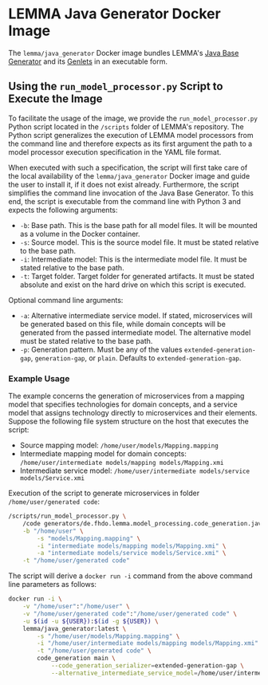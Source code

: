 # LEMMA Java Generator Docker Image
The `lemma/java_generator` Docker image bundles LEMMA's
[Java Base Generator](https://github.com/SeelabFhdo/lemma/tree/master/code%20generators/de.fhdo.lemma.model_processing.code_generation.java_base)
and its [Genlets](https://github.com/SeelabFhdo/lemma/tree/master/code%20generators)
in an executable form.

## Using the `run_model_processor.py` Script to Execute the Image
To facilitate the usage of the image, we provide the `run_model_processor.py`
Python script located in the `/scripts` folder of LEMMA's repository. The Python
script generalizes the execution of LEMMA model processors from the command line
and therefore expects as its first argument the path to a model processor
execution specification in the YAML file format.

When executed with such a specification, the script will first take care of the
local availability of the `lemma/java_generator` Docker image and guide the user
to install it, if it does not exist already. Furthermore, the script simplifies
the command line invocation of the Java Base Generator. To this end, the script
is executable from the command line with Python 3 and expects the following
arguments:
- `-b`: Base path. This is the base path for all model files. It will be mounted
        as a volume in the Docker container.
- `-s`: Source model. This is the source model file. It must be stated relative
        to the base path.
- `-i`: Intermediate model: This is the intermediate model file. It must be
        stated relative to the base path.
- `-t`: Target folder. Target folder for generated artifacts. It must be stated
        absolute and exist on the hard drive on which this script is executed.

Optional command line arguments:
- `-a`: Alternative intermediate service model. If stated, microservices will be
        generated based on this file, while domain concepts will be generated
        from the passed intermediate model. The alternative model must be stated
        relative to the base path.
- `-p`: Generation pattern. Must be any of the values `extended-generation-gap`,
        `generation-gap`, or `plain`. Defaults to `extended-generation-gap`.

### Example Usage
The example concerns the generation of microservices from a mapping model that
specifies technologies for domain concepts, and a service model that assigns
technology directly to microservices and their elements. Suppose the following
file system structure on the host that executes the script:
- Source mapping model: `/home/user/models/Mapping.mapping`
- Intermediate mapping model for domain concepts:
    `/home/user/intermediate models/mapping models/Mapping.xmi`
- Intermediate service model:
    `/home/user/intermediate models/service models/Service.xmi`

Execution of the script to generate microservices in folder
`/home/user/generated code`:
```bash
/scripts/run_model_processor.py \
    /code generators/de.fhdo.lemma.model_processing.code_generation.java_base/docker/execution.yaml \
    -b "/home/user" \
        -s "models/Mapping.mapping" \
        -i "intermediate models/mapping models/Mapping.xmi" \
        -a "intermediate models/service models/Service.xmi" \
    -t "/home/user/generated code"
```

The script will derive a `docker run -i` command from the above command line
parameters as follows:
```bash
docker run -i \
    -v "/home/user":"/home/user" \
    -v "/home/user/generated code":"/home/user/generated code" \
    -u $(id -u ${USER}):$(id -g ${USER}) \
    lemma/java_generator:latest \
        -s "/home/user/models/Mapping.mapping" \
        -i "/home/user/intermediate models/mapping models/Mapping.xmi" \
        -t "/home/user/generated code" \
        code_generation main \
            --code_generation_serializer=extended-generation-gap \
            --alternative_intermediate_service_model=/home/user/intermediate models/service models/Service.xmi
```